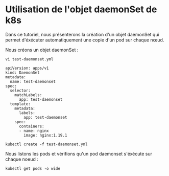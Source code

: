 # Utilisation de l'objet daemonSet de k8s
Dans ce tutoriel, nous présenterons la création d'un objet daemonSet qui permet d'éxécuter automatiquement une copie d'un pod sur chaque nœud.<br>

Nous créons un objet daemonSet :
```
vi test-daemonset.yml
```

```
apiVersion: apps/v1
kind: DaemonSet
metadata:
  name: test-daemonset
spec:
  selector:
    matchLabels:
      app: test-daemonset
  template:
    metadata:
      labels:
        app: test-daemonset
    spec:
      containers:
      - name: nginx
        image: nginx:1.19.1
```

```
kubectl create -f test-daemonset.yml
```

Nous listons les pods et vérifions qu'un pod daemonset s'éxécute sur chaque noeud :
```
kubectl get pods -o wide
```